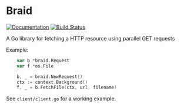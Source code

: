 # Braid

[![Documentation](https://godoc.org/github.com/porjo/braid?status.svg)](http://godoc.org/github.com/porjo/braid)
[![Build Status](https://travis-ci.org/porjo/braid.svg?branch=master)](https://travis-ci.org/porjo/braid)

A Go library for fetching a HTTP resource using parallel GET requests

Example:

```Go
	var b *braid.Request
	var f *os.File

	b, _ = braid.NewRequest()
	ctx := context.Background()
	f, _ = b.FetchFile(ctx, url, filename)
```

See `client/client.go` for a working example.

